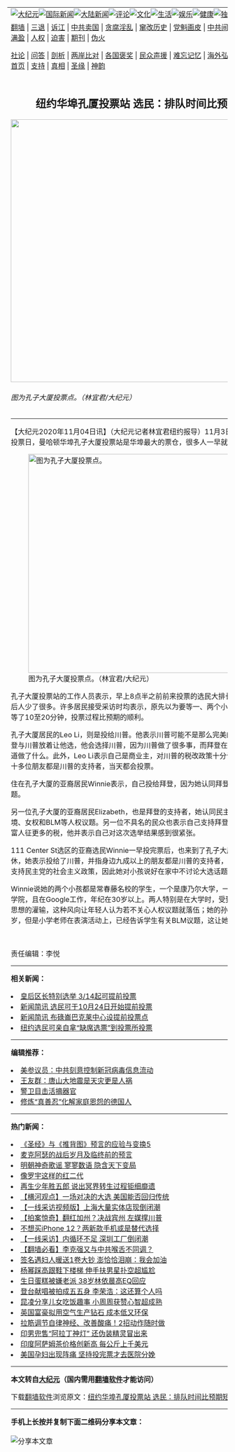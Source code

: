 <a name="1" id="1" target="_blank"></a><span id="1"></span>
<table align=center border="0"><tr><td colspan="2" VALIGN=TOP><a href="https://github.com/kjsqmc3310/djy/blob/master/gb/nsc413.md#1"><img src="https://raw.githubusercontent.com/kjsqmc3310/www/master/t/djy/1.jpg" title="大纪元"></a><a href="https://github.com/kjsqmc3310/djy/blob/master/gb/n24hr.md#1"><img src="https://raw.githubusercontent.com/kjsqmc3310/www/master/t/djy/3.jpg" title="国际新闻"></a><a href="https://github.com/kjsqmc3310/djy/blob/master/gb/nsc413.md#1"><img src="https://raw.githubusercontent.com/kjsqmc3310/www/master/t/djy/4.jpg" title="大陆新闻"></a><a href="https://github.com/kjsqmc3310/djy/blob/master/gb/news392.md#1"><img src="https://raw.githubusercontent.com/kjsqmc3310/www/master/t/djy/5.jpg" title="评论"></a><a href="https://github.com/kjsqmc3310/djy/blob/master/gb/news2007.md#1"><img src="https://raw.githubusercontent.com/kjsqmc3310/www/master/t/djy/6.jpg" title="文化"></a><a href="https://github.com/kjsqmc3310/djy/blob/master/gb/news2008.md#1"><img src="https://raw.githubusercontent.com/kjsqmc3310/www/master/t/djy/7.jpg" title="生活"></a><a href="https://github.com/kjsqmc3310/djy/blob/master/gb/ncyule.md#1"><img src="https://raw.githubusercontent.com/kjsqmc3310/www/master/t/djy/8.jpg" title="娱乐"></a><a href="https://github.com/kjsqmc3310/djy/blob/master/gb/nsc1002.md#1"><img src="https://raw.githubusercontent.com/kjsqmc3310/www/master/t/djy/9.jpg" title="健康"><a href="https://github.com/kjsqmc3310/djy/blob/master/gb/nf6092.md#1"><img src="https://raw.githubusercontent.com/kjsqmc3310/www/master/t/djy/10a.jpg" title="独家"></a><a href="https://github.com/kjsqmc3310/djy/blob/master/gb/nf4514.md#1"><img src="https://raw.githubusercontent.com/kjsqmc3310/www/master/t/djy/12a.jpg" title="头条"></a></td></tr>
<tr><td colspan="2" VALIGN=TOP><a target="_blank" href="https://github.com/kjsqmc3310/www/blob/master/README.md?zsrh#1">翻墙</a> | <a target="_blank" href="https://github.com/kjsqmc3310/djy/blob/master/gb/nf5657.md#1">三退</a> | <a target="_blank" href="https://github.com/kjsqmc3310/djy/blob/master/gb/nf6124.md#1">诉江</a> | <a target="_blank" href="https://github.com/kjsqmc3310/djy/blob/master/gb/nf1176117.md#1">中共卖国</a> | <a target="_blank" href="https://github.com/kjsqmc3310/djy/blob/master/gb/nf5773.md#1">贪腐淫乱</a> | <a target="_blank" href="https://github.com/kjsqmc3310/djy/blob/master/gb/nf1176115.md#1">窜改历史</a> | <a target="_blank" href="https://github.com/kjsqmc3310/djy/blob/master/gb/nf1176107.md#1">党魁画皮</a> | <a target="_blank" href="https://github.com/kjsqmc3310/djy/blob/master/gb/nf1320400.md#1">中共间谍</a> | <a target="_blank" href="https://github.com/kjsqmc3310/djy/blob/master/gb/nf1176114.md#1">破坏传统</a> | <a target="_blank" href="https://github.com/kjsqmc3310/ntdtv/blob/master/gb/prog447_1.md#1">恶贯满盈</a> | <a target="_blank" href="https://github.com/kjsqmc3310/djy/blob/master/gb/ncid278.md#1">人权</a> | <a target="_blank" href="https://github.com/kjsqmc3310/djy/blob/master/gb/nf1176111.md#1">迫害</a> | <a target="_blank" href="https://gitlab.com/szzdlab/mh-qikan/blob/master/README.md#1">期刊</a> | <a target="_blank" href="https://github.com/kjsqmc3310/djy/blob/master/gb/nf5562.md#1">伪火</a></p><p><a target="_blank" href="https://github.com/kjsqmc3310/djy/blob/master/gb/9p.md#1">社论</a> | <a target="_blank" href="https://github.com/kjsqmc3310/djy/blob/master/gb/nf4378.md#1">问答</a> | <a target="_blank" href="https://github.com/kjsqmc3310/djy/blob/master/gb/nf5792.md#1">剖析</a> | <a target="_blank" href="https://github.com/kjsqmc3310/djy/blob/master/gb/nf5735.md#1">两岸比对</a> | <a target="_blank" href="https://github.com/kjsqmc3310/djy/blob/master/gb/nf6119.md#1">各国褒奖</a> | <a target="_blank" href="https://github.com/kjsqmc3310/djy/blob/master/gb/nf6120.md#1">民众声援</a> | <a target="_blank" href="https://github.com/kjsqmc3310/djy/blob/master/gb/nf1188594.md#1">难忘记忆</a> | <a target="_blank" href="https://github.com/kjsqmc3310/djy/blob/master/gb/nf3180.md#1">海外弘传</a> | <a target="_blank" href="https://github.com/kjsqmc3310/djy/blob/master/gb/nf5410.md#1">万人上访</a> | <a target="_blank" href="https://github.com/kjsqmc3310/www/blob/master/README.md?zsrh#1">平台首页</a> | <a target="_blank" href="https://github.com/kjsqmc3310/djy/blob/master/gb/nf4386.md#1">支持</a> | <a target="_blank" href="https://github.com/kjsqmc3310/djy/blob/master/gb/nf4389.md#1">真相</a> | <a target="_blank" href="https://github.com/kjsqmc3310/djy/blob/master/gb/nf5790.md#1">圣缘</a> | <a target="_blank" href="https://github.com/kjsqmc3310/djy/blob/master/gb/nf4786.md#1">神韵</a></td></tr>
<tr><td VALIGN=TOP width="626"><h2 align=center>纽约华埠孔厦投票站  选民：排队时间比预期短</h2>
<img width="600" src="https://i.epochtimes.com/assets/uploads/2020/11/144751-600x400.jpg" />
<h6>图为孔子大厦投票点。（林宜君/大纪元）
</h6>
<hr>
	<p>【大纪元2020年11月04日讯】（大纪元记者林宜君<ahref="https://github.com/kjsqmc3310/djy/blob/master/gb/tag/%E7%BA%BD%E7%BA%A6.md#1">纽约</a>报导）11月3日是美国<ahref="https://github.com/kjsqmc3310/djy/blob/master/gb/tag/%E5%A4%A7%E9%80%89.md#1">大选</a>投票日，曼哈顿华埠孔子大厦投票站是华埠最大的票仓，很多人一早就到票站投票。</p>
<figure id="12523235" style="width: 500px" class="wp-caption aligncenter"><img src="https://i.epochtimes.com/assets/uploads/2020/11/144752-450x300.jpg" alt="图为孔子大厦投票点。" width="500" /><figcaption class="wp-caption-text">图为孔子大厦投票点。（林宜君/大纪元）</figcaption></figure>
<p>孔子大厦投票站的工作人员表示，早上8点半之前前来投票的选民大排长龙，但是之后人少了很多。许多居民接受采访时均表示，原先以为要等一、两个小时，但当时只等了10至20分钟，投票过程比预期的顺利。</p>
<p>孔子大厦居民的Leo Li，则是投给<ahref="https://github.com/kjsqmc3310/djy/blob/master/gb/tag/%E5%B7%9D%E6%99%AE.md#1">川普</a>。他表示川普可能不是那么完美的人，但是<ahref="https://github.com/kjsqmc3310/djy/blob/master/gb/tag/%E6%8B%9C%E7%99%BB.md#1">拜登</a>与川普放着让他选，他会选择川普，因为川普做了很多事，而拜登在过去47年不知道做了什么。此外，Leo Li表示自己是商业主，对川普的税改政策十分认同，全家和十多位朋友都是川普的支持者，当天都会投票。</p>
<p>住在孔子大厦的亚裔居民Winnie表示，自己投给<ahref="https://github.com/kjsqmc3310/djy/blob/master/gb/tag/%E6%8B%9C%E7%99%BB.md#1">拜登</a>，因为她认同拜登的少数族裔议题。</p>
<p>另一位孔子大厦的亚裔居民Elizabeth，也是拜登的支持者，她认同民主党提出的环境、女权和BLM等人权议题。另一位不具名的民众也表示自己支持拜登，认为应该对富人征更多的税，他并表示自己对这次选举结果感到很紧张。</p>
<p>111 Center St选区的亚裔选民Winnie一早投完票后，也来到了孔子大厦，她已退休，她表示投给了<ahref="https://github.com/kjsqmc3310/djy/blob/master/gb/tag/%E5%B7%9D%E6%99%AE.md#1">川普</a>，并指身边九成以上的朋友都是川普的支持者，只是下一代都支持民主党的社会主义政策，因此她对小孩说好在家中不讨论<ahref="https://github.com/kjsqmc3310/djy/blob/master/gb/tag/%E5%A4%A7%E9%80%89.md#1">大选</a>话题。</p>
<p>Winnie说她的两个小孩都是常春藤名校的学生，一个是康乃尔大学，一个是麻省理工学院，且在Google工作，年纪在30岁以上。两人特别是在大学时，受到了很多左派思想的灌输，这种风向让年轻人认为若不关心人权议题就落伍；她的孙子虽然只有9岁，但是小学老师在表演活动上，已经告诉学生有关BLM议题，这让她感到不舒服。</p>
<p>&nbsp;</p>
<p>责任编辑：李悦</p>
	
<hr>


<strong>相关新闻：</strong>
<li><a href="https://github.com/kjsqmc3310/djy/blob/master/gb/20/3/6/n11919288.md#1">皇后区长特别选举 3/14起可提前投票</a></li>
<li><a href="https://github.com/kjsqmc3310/djy/blob/master/gb/20/8/22/n12349534.md#1">新闻简讯 选民可于10月24日开始提前投票</a></li>
<li><a href="https://github.com/kjsqmc3310/djy/blob/master/gb/20/9/3/n12376099.md#1">新闻简讯 布碌崙巴克莱中心设提前投票点</a></li>
<li><a href="https://github.com/kjsqmc3310/djy/blob/master/gb/20/10/15/n12477184.md#1">纽约选民可亲自拿“缺席选票”到投票所投票</a></li>
<hr>


<strong>编辑推荐：</strong>
<li><a href="https://github.com/onzhi266/djy/blob/master/gb/20/2/22/n11887949.md#1">美参议员：中共刻意控制新冠病毒信息流动</a></li>
<li><a href="https://github.com/tsiac2612/djy/blob/master/gb/20/2/23/n11888963.md#1" target="_blank">王友群：唐山大地震是天灾更是人祸</a></li><li><a href="https://github.com/kjsqmc3310/djy/blob/master/gb/16/3/16/n4663449.md?dfh#1" target="_blank">警卫目击活摘器官</a></li><li><a href="https://github.com/tsiac2612/djy/blob/master/gb/20/2/21/n11886559.md#1" target="_blank">修炼“真善忍”化解家庭恩怨的德国人</a></li>
<hr>

<strong>热门新闻：</strong>
<li><a href="https://github.com/kjsqmc3310/djy/blob/master/gb/20/9/30/n12442859.md#1">《圣经》与《推背图》预言的应验与变换5</a></li>
<li><a href="https://github.com/kjsqmc3310/djy/blob/master/gb/20/10/26/n12503625.md#1">麦克阿瑟的战后岁月及临终前的预言</a></li>
<li><a href="https://github.com/kjsqmc3310/djy/blob/master/gb/20/9/3/n12378228.md#1">明朝神奇歌谣 寥寥数语 隐含天下变局</a></li>
<li><a href="https://github.com/kjsqmc3310/djy/blob/master/gb/20/10/30/n12512315.md#1">像罗宇这样的红二代</a></li>
<li><a href="https://github.com/kjsqmc3310/djy/blob/master/gb/20/10/11/n12468150.md#1">再生少年胜五郎 说出冥界转生过程钜细靡遗</a></li>
<li><a href="https://github.com/kjsqmc3310/djy/blob/master/gb/20/11/3/n12522655.md#1">【横河观点】一场对决的大选 美国能否回归传统</a></li>
<li><a href="https://github.com/kjsqmc3310/djy/blob/master/gb/20/11/3/n12521135.md#1">【一线采访视频版】上海大量实体店现倒闭潮</a></li>
<li><a href="https://github.com/kjsqmc3310/djy/blob/master/gb/20/11/2/n12518877.md#1">【拍案惊奇】翻红加州？决战宾州 左媒撑川普</a></li>
<li><a href="https://github.com/kjsqmc3310/djy/blob/master/gb/20/10/30/n12512538.md#1">不想买iPhone 12？两新款手机或是替代选择</a></li>
<li><a href="https://github.com/kjsqmc3310/djy/blob/master/gb/20/11/1/n12517366.md#1">【一线采访】内循环不足 深圳工厂倒闭潮</a></li>
<li><a href="https://github.com/kjsqmc3310/djy/blob/master/gb/20/11/1/n12516977.md#1">【翻墙必看】李克强又与中共喉舌不同调？</a></li>
<li><a href="https://github.com/kjsqmc3310/djy/blob/master/gb/20/11/2/n12519251.md#1">签名遇妇人暖送1卷大钞 澎恰恰泪崩：我会加油</a></li>
<li><a href="https://github.com/kjsqmc3310/djy/blob/master/gb/20/11/1/n12518151.md#1">杨幂踩高跟鞋下楼梯 伸手扶男星扑空超尴尬</a></li>
<li><a href="https://github.com/kjsqmc3310/djy/blob/master/gb/20/11/1/n12518017.md#1">生日蛋糕被嫌老派 38岁林依晨高EQ回应</a></li>
<li><a href="https://github.com/kjsqmc3310/djy/blob/master/gb/20/11/2/n12520465.md#1">登台献唱被拍成五五身 李荣浩：这还算个人吗</a></li>
<li><a href="https://github.com/kjsqmc3310/djy/blob/master/gb/20/11/2/n12520365.md#1">昆凌分享儿女吃饭趣事 小周周获赞心智超成熟</a></li>
<li><a href="https://github.com/kjsqmc3310/djy/blob/master/gb/20/11/1/n12517068.md#1">英国富豪拟用空气生产钻石 成本低又环保</a></li>
<li><a href="https://github.com/kjsqmc3310/djy/blob/master/gb/20/10/29/n12511430.md#1">拉筋调节自律神经、改善酸痛！2招动作随时做</a></li>
<li><a href="https://github.com/kjsqmc3310/djy/blob/master/gb/20/11/2/n12519131.md#1">印男兜售“阿拉丁神灯” 还伪装精灵冒出来</a></li>
<li><a href="https://github.com/kjsqmc3310/djy/blob/master/gb/20/11/1/n12516971.md#1">印度阿萨姆茶价格创新高 每公斤上千美元</a></li>
<li><a href="https://github.com/kjsqmc3310/djy/blob/master/gb/20/11/2/n12518854.md#1">美国孕妇出现阵痛 坚持投完票才去医院分娩</a></li>
<hr>

<strong>本文转自<a href="https://www.epochtimes.com">大纪元</a>（国内需用<a href="https://github.com/kjsqmc3310/www/blob/master/README.md#8">翻墙软件</a>才能访问）</strong><p>下载<a href="https://github.com/kjsqmc3310/www/blob/master/README.md#8">翻墙软件</a>浏览原文：<a href="https://www.epochtimes.com/gb/20/11/4/n12523232.htm">纽约华埠孔厦投票站  选民：排队时间比预期短</a></p><hr>

<strong>手机上长按并复制下面二维码分享本文章：</strong><br><br><img src="https://chart.apis.google.com/chart?cht=qr&chs=240x240&choe=UTF-8&chld=M|2&chl=https://github.com/kjsqmc3310/djy/blob/master/gb/20/11/4/n12523232.md%231" title="分享本文章"></td><td VALIGN=TOP><a href="https://github.com/kjsqmc3310/djy/blob/master/gb/16/1/21/n4622075.md?dfh#1" target="_blank"><img src="https://raw.githubusercontent.com/kjsqmc3310/djy/master/gb/300/wei-f1.jpg" title="中共的伪火骗局"  alt="中共的伪火骗局"></a><br><a href="https://github.com/kjsqmc3310/www/blob/master/README.md?dfh#9" target="_blank"><img src="https://raw.githubusercontent.com/kjsqmc3310/djy/master/gb/300/yong-h.jpg" title="永恒的见证"  alt="永恒的见证"></a><br><a href="https://github.com/kjsqmc3310/djy/blob/master/gb/13/9/29/n3974789.md?dfh#1" target="_blank"><img src="https://raw.githubusercontent.com/kjsqmc3310/djy/master/gb/300/shang-lnz.jpg" title="善良女子被中共投男牢"  alt="善良女子被中共投男牢"></a><br><a href="https://github.com/kjsqmc3310/djy/blob/master/gb/16/3/16/n4663449.md?dfh#1" target="_blank"><img src="https://raw.githubusercontent.com/kjsqmc3310/djy/master/gb/300/huo-z3.jpg" title="警卫目击活摘器官"  alt="警卫目击活摘器官"></a><br><a href="https://github.com/kjsqmc3310/djy/blob/master/gb/16/8/7/n8177641.md?dfh#1" target="_blank"><img src="https://raw.githubusercontent.com/kjsqmc3310/djy/master/gb/300/huo-z4.jpg" title="证人描述活摘恐怖"  alt="证人描述活摘恐怖"></a><br><a href="https://github.com/kjsqmc3310/djy/blob/master/gb/10/4/19/n2881569.md?dfh#1" target="_blank"><img src="https://raw.githubusercontent.com/kjsqmc3310/djy/master/gb/300/huo-z1.jpg" title="揭开活摘器官黑幕"  alt="揭开活摘器官黑幕"></a><br><a href="https://github.com/kjsqmc3310/djy/blob/master/gb/10/11/7/n3077476.md?dfh#1" target="_blank"><img src="https://raw.githubusercontent.com/kjsqmc3310/djy/master/gb/300/ma-ks.jpg" title="马克思的成魔之路"  alt="马克思的成魔之路"></a><br><a href="https://github.com/kjsqmc3310/djy/blob/master/gb/14/6/9/n4173977.md?dfh#1" target="_blank"><img src="https://raw.githubusercontent.com/kjsqmc3310/djy/master/gb/300/chang-zs.jpg" title="藏字石 蕴天机"  alt="藏字石 蕴天机"></a><br><a href="https://github.com/kjsqmc3310/djy/blob/master/gb/18/5/10/n10381511.md?dfh#1" target="_blank"><img src="https://raw.githubusercontent.com/kjsqmc3310/djy/master/gb/300/st1.jpg" title="关注3亿人三退"  alt="关注3亿人三退"></a><br><a href="https://github.com/kjsqmc3310/djy/blob/master/gb/18/3/21/n10237682.md?dfh#1" target="_blank"><img src="https://raw.githubusercontent.com/kjsqmc3310/djy/master/gb/300/jie-t.jpg" title="解体中共复兴中华"  alt="解体中共复兴中华"></a><br><a href="https://github.com/kjsqmc3310/djy/blob/master/gb/9/2/9/n2422991.md?dfh#1" target="_blank"><img src="https://raw.githubusercontent.com/kjsqmc3310/djy/master/gb/300/gao-zs.jpg" title="中共迫害良心律师"  alt="中共迫害良心律师"></a><br><a href="https://github.com/kjsqmc3310/djy/blob/master/gb/18/12/9/n10900044.md?dfh#1" target="_blank"><img src="https://raw.githubusercontent.com/kjsqmc3310/djy/master/gb/300/sj1.jpg" title="303万人举报江泽民"  alt="303万人举报江泽民"></a><br><a href="https://github.com/kjsqmc3310/djy/blob/master/gb/18/8/28/n10672014.md?dfh#1" target="_blank"><img src="https://raw.githubusercontent.com/kjsqmc3310/djy/master/gb/300/sj2.jpg" title="这些官员为何起诉江泽民"  alt="这些官员为何起诉江泽民"></a><br><a href="https://github.com/kjsqmc3310/djy/blob/master/gb/8/12/18/n2367165.md?dfh#1" target="_blank"><img src="https://raw.githubusercontent.com/kjsqmc3310/djy/master/gb/300/liangan.jpg" title="海峡两岸的强烈对比"  alt="海峡两岸的强烈对比"></a><br><a href="https://github.com/kjsqmc3310/djy/blob/master/gb/15/12/10/n4593139.md?dfh#1" target="_blank"><img src="https://raw.githubusercontent.com/kjsqmc3310/djy/master/gb/300/jia-ndzl.jpg" title="加拿大总理的贺信"  alt="加拿大总理的贺信"></a><br><a href="https://github.com/kjsqmc3310/djy/blob/master/gb/11/6/17/n3289382.md?dfh#1" target="_blank"><img src="https://raw.githubusercontent.com/kjsqmc3310/djy/master/gb/300/xiao-wd.jpg" title="探寻真相兼听则明"  alt="探寻真相兼听则明"></a><br><a href="https://github.com/kjsqmc3310/djy/blob/master/gb/18/10/27/n10812623.md?dfh#1" target="_blank"><img src="https://raw.githubusercontent.com/kjsqmc3310/djy/master/gb/300/yindu.jpg" title="印度媒体报道东方"  alt="印度媒体报道东方"></a><br><a href="https://github.com/kjsqmc3310/djy/blob/master/gb/18/6/9/n10469652.md?dfh#1" target="_blank"><img src="https://raw.githubusercontent.com/kjsqmc3310/djy/master/gb/300/xie-j.jpg" title="不一样的海外校园"  alt="不一样的海外校园"></a><br><a href="https://github.com/kjsqmc3310/djy/blob/master/gb/7/4/5/n1669415.md?dfh#1" target="_blank"><img src="https://raw.githubusercontent.com/kjsqmc3310/djy/master/gb/300/li-up.jpg" title="从大师到徒弟的传奇"  alt="从大师到徒弟的传奇"></a><br><a href="https://github.com/kjsqmc3310/djy/blob/master/gb/17/5/26/n9191512.md?dfh#1" target="_blank"><img src="https://raw.githubusercontent.com/kjsqmc3310/djy/master/gb/300/zfl2.jpg" title="亿万人与东方一本奇书"  alt="亿万人与东方一本奇书"></a><br><a href="https://github.com/kjsqmc3310/djy/blob/master/gb/13/11/27/n4020290.md?dfh#1" target="_blank"><img src="https://raw.githubusercontent.com/kjsqmc3310/djy/master/gb/300/zhen-h.jpg" title="大陆见不到的震撼场面"  alt="大陆见不到的震撼场面"></a><br><a href="https://github.com/kjsqmc3310/djy/blob/master/gb/15/7/17/n4482910.md?dfh#1" target="_blank"><img src="https://raw.githubusercontent.com/kjsqmc3310/djy/master/gb/300/dalu-sk.jpg" title="人心向善 大陆当初盛况"  alt="人心向善 大陆当初盛况"></a><br><a href="https://github.com/kjsqmc3310/djy/blob/master/gb/19/1/5/n10955468.md?dfh#1" target="_blank"><img src="https://raw.githubusercontent.com/kjsqmc3310/djy/master/gb/300/zfl1.jpg" title="追寻真理 这书讲什么"  alt="追寻真理 这书讲什么"></a><br><a href="https://github.com/kjsqmc3310/www/blob/master/README.md?dfh#1" target="_blank"><img src="https://raw.githubusercontent.com/kjsqmc3310/djy/master/gb/300/fq1.jpg" title="下载免费翻墙软件"  alt="下载免费翻墙软件"></a><br></td></tr></table>
